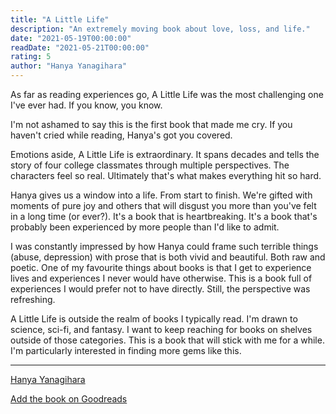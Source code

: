 ```yaml
---
title: "A Little Life"
description: "An extremely moving book about love, loss, and life."
date: "2021-05-19T00:00:00"
readDate: "2021-05-21T00:00:00"
rating: 5
author: "Hanya Yanagihara"
---
```


As far as reading experiences go, A Little Life was the most challenging one I've ever had. If you know, you know.

I'm not ashamed to say this is the first book that made me cry. If you haven't cried while reading, Hanya's got you covered.

Emotions aside, A Little Life is extraordinary. It spans decades and tells the story of four college classmates through multiple perspectives. The characters feel so real. Ultimately that's what makes everything hit so hard.

Hanya gives us a window into a life. From start to finish. We're gifted with moments of pure joy and others that will disgust you more than you've felt in a long time (or ever?). It's a book that is heartbreaking. It's a book that's probably been experienced by more people than I'd like to admit.

I was constantly impressed by how Hanya could frame such terrible things (abuse, depression) with prose that is both vivid and beautiful. Both raw and poetic. One of my favourite things about books is that I get to experience lives and experiences I never would have otherwise. This is a book full of experiences I would prefer not to have directly. Still, the perspective was refreshing.

A Little Life is outside the realm of books I typically read. I'm drawn to science, sci-fi, and fantasy. I want to keep reaching for books on shelves outside of those categories. This is a book that will stick with me for a while. I'm particularly interested in finding more gems like this.

---

[Hanya Yanagihara](https://www.instagram.com/hanyayanagihara/)

[Add the book on Goodreads](https://www.goodreads.com/book/show/22822858-a-little-life)

